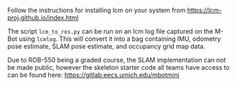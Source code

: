 Follow the instructions for installing lcm on your system from https://lcm-proj.github.io/index.html

The script `lcm_to_ros.py` can be run on an lcm log file captured on the M-Bot using `lcmlog`. This will convert it into a bag containing IMU, odometry pose estimate, SLAM pose estimate, and occupancy grid map data.

Due to ROB-550 being a graded course, the SLAM implementation can not be made public, however the skeleton starter code all teams have access to can be found here: https://gitlab.eecs.umich.edu/mbotmini

